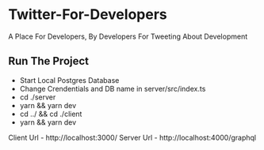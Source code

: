 # Twitter-For-Developers
A Place For Developers, By Developers For Tweeting About Development

## Run The Project
- Start Local Postgres Database
- Change Crendentials and DB name in server/src/index.ts
- cd ./server
- yarn && yarn dev
- cd ../ && cd ./client
- yarn && yarn dev

Client Url - http://localhost:3000/
Server Url - http://localhost:4000/graphql
